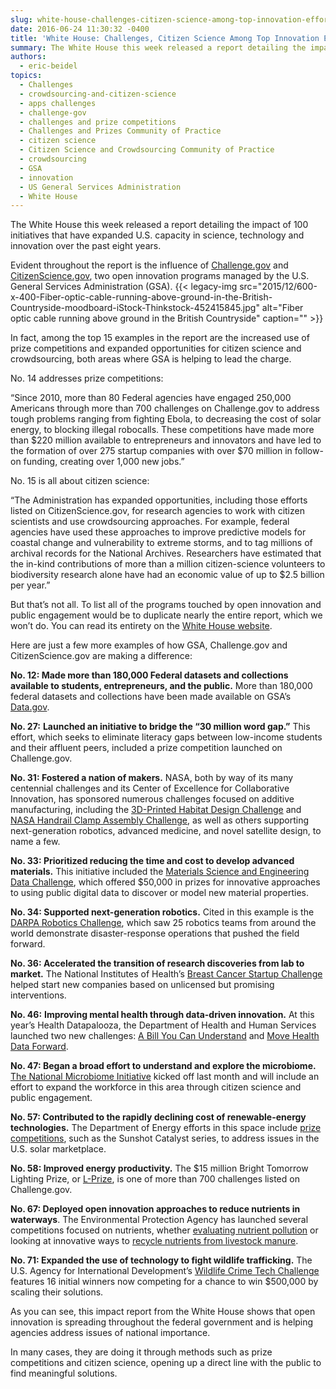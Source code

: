 ```yaml
---
slug: white-house-challenges-citizen-science-among-top-innovation-efforts-of-past-8-years
date: 2016-06-24 11:30:32 -0400
title: 'White House: Challenges, Citizen Science Among Top Innovation Efforts of Past 8 Years'
summary: The White House this week released a report detailing the impact of 100 initiatives that have expanded U.S. capacity in science, technology and innovation over the past eight years. Evident throughout the report is the influence of Challenge.gov and CitizenScience.gov, two open innovation programs managed by the U.S. General Services Administration (GSA). In fact, among
authors:
  - eric-beidel
topics:
  - Challenges
  - crowdsourcing-and-citizen-science
  - apps challenges
  - challenge-gov
  - challenges and prize competitions
  - Challenges and Prizes Community of Practice
  - citizen science
  - Citizen Science and Crowdsourcing Community of Practice
  - crowdsourcing
  - GSA
  - innovation
  - US General Services Administration
  - White House
---
```


The White House this week released a report detailing the impact of 100 initiatives that have expanded U.S. capacity in science, technology and innovation over the past eight years.

Evident throughout the report is the influence of [Challenge.gov](https://www.challenge.gov/) and [CitizenScience.gov](https://www.citizenscience.gov/), two open innovation programs managed by the U.S. General Services Administration (GSA). {{< legacy-img src="2015/12/600-x-400-Fiber-optic-cable-running-above-ground-in-the-British-Countryside-moodboard-iStock-Thinkstock-452415845.jpg" alt="Fiber optic cable running above ground in the British Countryside" caption="" >}} 

In fact, among the top 15 examples in the report are the increased use of prize competitions and expanded opportunities for citizen science and crowdsourcing, both areas where GSA is helping to lead the charge.

No. 14 addresses prize competitions:

&#8220;Since 2010, more than 80 Federal agencies have engaged 250,000 Americans through more than 700 challenges on Challenge.gov to address tough problems ranging from fighting Ebola, to decreasing the cost of solar energy, to blocking illegal robocalls. These competitions have made more than $220 million available to entrepreneurs and innovators and have led to the formation of over 275 startup companies with over $70 million in follow-on funding, creating over 1,000 new jobs.&#8221;

No. 15 is all about citizen science:

&#8220;The Administration has expanded opportunities, including those efforts listed on CitizenScience.gov, for research agencies to work with citizen scientists and use crowdsourcing approaches. For example, federal agencies have used these approaches to improve predictive models for coastal change and vulnerability to extreme storms, and to tag millions of archival records for the National Archives. Researchers have estimated that the in-kind contributions of more than a million citizen-science volunteers to biodiversity research alone have had an economic value of up to $2.5 billion per year.&#8221;

But that’s not all. To list all of the programs touched by open innovation and public engagement would be to duplicate nearly the entire report, which we won’t do. You can read its entirety on the [White House website](https://www.whitehouse.gov/the-press-office/2016/06/21/impact-report-100-examples-president-obamas-leadership-science).

Here are just a few more examples of how GSA, Challenge.gov and CitizenScience.gov are making a difference:

**No. 12: Made more than 180,000 Federal datasets and collections available to students, entrepreneurs, and the public.** More than 180,000 federal datasets and collections have been made available on GSA’s [Data.gov](https://www.data.gov/).

**No. 27:** **Launched an initiative to bridge the “30 million word gap.”** This effort, which seeks to eliminate literacy gaps between low-income students and their affluent peers, included a prize competition launched on Challenge.gov.

**No. 31: Fostered a nation of makers.** NASA, both by way of its many centennial challenges and its Center of Excellence for Collaborative Innovation, has sponsored numerous challenges focused on additive manufacturing, including the [3D-Printed Habitat Design Challenge](https://www.americamakes.us/challenge) and [NASA Handrail Clamp Assembly Challenge](https://grabcad.com/challenges/nasa-handrail-clamp-assembly-challenge), as well as others supporting next-generation robotics, advanced medicine, and novel satellite design, to name a few.

**No. 33: Prioritized reducing the time and cost to develop advanced materials.** This initiative included the [Materials Science and Engineering Data Challenge](https://www.challenge.gov/challenge/materials-science-and-engineering-data-challenge/), which offered $50,000 in prizes for innovative approaches to using public digital data to discover or model new material properties.

**No. 34: Supported next-generation robotics.** Cited in this example is the [DARPA Robotics Challenge](http://www.darpa.mil/program/darpa-robotics-challenge), which saw 25 robotics teams from around the world demonstrate disaster-response operations that pushed the field forward.

**No. 36: Accelerated the transition of research discoveries from lab to market.** The National Institutes of Health’s [Breast Cancer Startup Challenge](http://www.breastcancerstartupchallenge.com/) helped start new companies based on unlicensed but promising interventions.

**No. 46:** **Improving mental health through data-driven innovation.** At this year’s Health Datapalooza, the Department of Health and Human Services launched two new challenges: [A Bill You Can Understand](http://www.abillyoucanunderstand.com/) and [Move Health Data Forward](https://www.challenge.gov/challenge/move-health-data-forward-challenge/).

**No. 47: Began a broad effort to understand and explore the microbiome.** [The National Microbiome Initiative](https://www.whitehouse.gov/blog/2016/05/13/announcing-national-microbiome-initiative) kicked off last month and will include an effort to expand the workforce in this area through citizen science and public engagement.

**No. 57: Contributed to the rapidly declining cost of renewable-energy technologies.** The Department of Energy efforts in this space include [prize competitions](http://catalyst.energy.gov/), such as the Sunshot Catalyst series, to address issues in the U.S. solar marketplace.

**No. 58: Improved energy productivity.** The $15 million Bright Tomorrow Lighting Prize, or [L-Prize](http://www.lightingprize.org/), is one of more than 700 challenges listed on Challenge.gov.

**No. 67: Deployed open innovation approaches to reduce nutrients in waterways**. The Environmental Protection Agency has launched several competitions focused on nutrients, whether [evaluating nutrient pollution](https://www.innocentive.com/ar/challenge/9933113) or looking at innovative ways to [recycle nutrients from livestock manure](https://www.challenge.gov/challenge/nutrient-recycling-challenge/).

**No. 71: Expanded the use of technology to fight wildlife trafficking.** The U.S. Agency for International Development’s [Wildlife Crime Tech Challenge](https://wildlifecrimetech.org/index) features 16 initial winners now competing for a chance to win $500,000 by scaling their solutions.

As you can see, this impact report from the White House shows that open innovation is spreading throughout the federal government and is helping agencies address issues of national importance.

In many cases, they are doing it through methods such as prize competitions and citizen science, opening up a direct line with the public to find meaningful solutions.